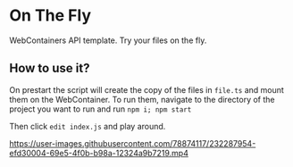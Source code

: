 # On The Fly



WebContainers API template.
Try your files on the fly.

## How to use it?

On prestart the script will create the copy of the files in `file.ts` and mount them on the WebContainer.
To run them, navigate to the directory of the project you want to run and run `npm i; npm start`

Then click `edit index.js` and play around.



https://user-images.githubusercontent.com/78874117/232287954-efd30004-69e5-4f0b-b98a-12324a9b7219.mp4


